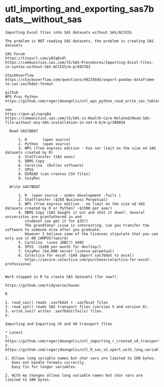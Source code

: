 # utl_importing_and_exporting_sas7bdats__without_sas

    Importing Excel files into SAS datasets without SAS/ACCESS

    The problem is NOT reading SAS datasets, the problem is creating SAS datasets

    SAS Forum
    https://tinyurl.com/y82q6vdl
    https://communities.sas.com/t5/SAS-Procedures/Importing-Excel-files-in-syntax-without-SAS-ACCESS/m-p/492763

    StackOverflow
    https://stackoverflow.com/questions/49235845/export-pandas-dataframe-to-sas-sas7bdat-format

    github
    WPS Proc Python
    https://github.com/rogerjdeangelis/utl_wps_python_read_write_sas_tables

    see
    https://goo.gl/uqrg8a
    https://communities.sas.com/t5/SAS-in-Health-Care-Related/Read-SAS-file-without-any-SAS-installation-in-net-4-6/m-p/389054

      Read SAS7BDAT

          1. R       (open source)
          2. Python  (open source)
          3. WPS (free express edition - has nor limit on the size od SAS datasets created by R)
          4. StatTransfer (SAS owns)
          5. DBMS Copy
          6. Carolina  (Dulles software)
          7. SPSS
          8. DSREAD (can creates CSV files)
          9. CozyRoc

      Write SAS7BDAT

          1. R  (open source - under development -fails )
          2. StatTransfer ($350 Business Perpetual)
          3. WPS (free express edition - no limit on the size od SAS datasets created by R or Python? ~$1500 per year)
          4. DBMS Copy (SAS bought it out and shut it down?, Several universites are granfathered in and
             studenst can get it for $25?)
             The grandfater issue is interesting. Can you transfer the software to someone else after you graduate.
             However I believe some of the licenses stipulate that you can only use it ON CAMPUS?(weird)
          5. Carolina  (uses JDBC?) $495
          6. SPSS  ($100 per month for desltop/)
          7. CozyRoc ($4,000 server license perpetual)
          8. Colectica for excel ($49 import sas7bdat to excel)
             https://secure.colectica.com/purchase/colectica-for-excel-professional


    Work stopped in R to create SAS datasets (for now?).

    https://github.com/tidyverse/haven

    R

    1. read_sas() reads .sas7bdat + .sas7bcat files
    2. read_xpt() reads SAS transport files (version 5 and version 8).
    3. write_sas() writes .sas7bdat(fails) files.
    4. 

    Importing and Exporting V5 and V8 transport files

    * Latest
    1. https://github.com/rogerjdeangelis/utl_importing_r_created_v8_transport_files_into_sas_wps
    2. https://github.com/rogerjdeangelis/utl_R_sas_v5_xport_with_long_variable_names

    1. Allows long variable names but char vars are limited to 200 bytes.
       Does not handle formats correctly.
       Easy fix for longer variables.

    2. With my changes allows long variable names but char vars are limited to 200 bytes.






